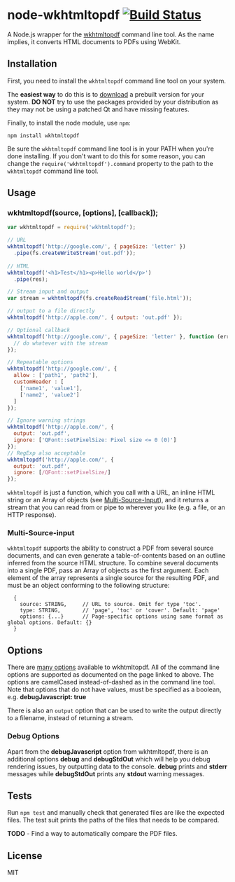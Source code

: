 node-wkhtmltopdf [![Build Status](https://travis-ci.org/devongovett/node-wkhtmltopdf.svg)](https://travis-ci.org/devongovett/node-wkhtmltopdf)
================

A Node.js wrapper for the [wkhtmltopdf](http://wkhtmltopdf.org/) command line tool.  As the name implies, 
it converts HTML documents to PDFs using WebKit.

## Installation

First, you need to install the `wkhtmltopdf` command line tool on your system.

The **easiest way** to do this is to
[download](http://wkhtmltopdf.org/downloads.html#stable) a prebuilt version for your system.  **DO NOT** try to use
the packages provided by your distribution as they may not be using a patched Qt and have missing features.

Finally, to install the node module, use `npm`:

    npm install wkhtmltopdf
    
Be sure the `wkhtmltopdf` command line tool is in your PATH when you're done installing.  If you don't want to do this for some reason, you can change
the `require('wkhtmltopdf').command` property to the path to the `wkhtmltopdf` command line tool.

## Usage

### wkhtmltopdf(source, [options], [callback]);

```javascript
var wkhtmltopdf = require('wkhtmltopdf');

// URL
wkhtmltopdf('http://google.com/', { pageSize: 'letter' })
  .pipe(fs.createWriteStream('out.pdf'));
  
// HTML
wkhtmltopdf('<h1>Test</h1><p>Hello world</p>')
  .pipe(res);

// Stream input and output
var stream = wkhtmltopdf(fs.createReadStream('file.html'));

// output to a file directly
wkhtmltopdf('http://apple.com/', { output: 'out.pdf' });

// Optional callback
wkhtmltopdf('http://google.com/', { pageSize: 'letter' }, function (err, stream) {
  // do whatever with the stream
});

// Repeatable options
wkhtmltopdf('http://google.com/', {
  allow : ['path1', 'path2'],
  customHeader : [
    ['name1', 'value1'],
    ['name2', 'value2']
  ]
});

// Ignore warning strings
wkhtmltopdf('http://apple.com/', { 
  output: 'out.pdf',
  ignore: ['QFont::setPixelSize: Pixel size <= 0 (0)']
});
// RegExp also acceptable
wkhtmltopdf('http://apple.com/', { 
  output: 'out.pdf',
  ignore: [/QFont::setPixelSize/]
});
```

`wkhtmltopdf` is just a function, which you call with a URL, an inline HTML string or an Array of objects (see [Multi-Source-Input](#multi-source-input)), and it returns
a stream that you can read from or pipe to wherever you like (e.g. a file, or an HTTP response).

### Multi-Source-input

`wkhtmltopdf` supports the ability to construct a PDF from several source documents, and can even generate a table-of-contents based on an outline inferred from the source HTML structure. To combine several documents into a single PDF, pass an Array of objects as the first argument. Each element of the array represents a single source for the resulting PDF, and must be an object conforming to the following structure:

```
  {
    source: STRING,     // URL to source. Omit for type 'toc'.
    type: STRING,       // 'page', 'toc' or 'cover'. Default: 'page'
    options: {...}      // Page-specific options using same format as global options. Default: {}
  }
```

## Options

There are [many options](http://wkhtmltopdf.org/docs.html) available to
wkhtmltopdf.  All of the command line options are supported as documented on the page linked to above.  The
options are camelCased instead-of-dashed as in the command line tool. Note that options that do not have values, must be specified as a boolean, e.g. **debugJavascript: true**

There is also an `output` option that can be used to write the output directly to a filename, instead of returning
a stream.

### Debug Options

Apart from the **debugJavascript** option from wkhtmltopdf, there is an additional options **debug** and **debugStdOut** which will help you debug rendering issues, by outputting data to the console. **debug** prints and **stderr** messages while **debugStdOut** prints any **stdout** warning messages.

## Tests

Run `npm test` and manually check that generated files are like the expected files. The test suit prints the paths of the files that needs to be compared.

**TODO** - Find a way to automatically compare the PDF files.

## License

MIT
